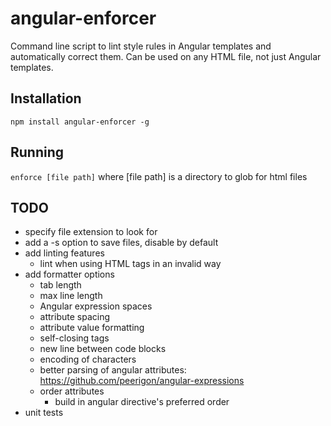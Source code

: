 # angular-enforcer
Command line script to lint style rules in Angular templates and automatically correct them.
Can be used on any HTML file, not just Angular templates.

## Installation
`npm install angular-enforcer -g`

## Running
`enforce [file path]`
where [file path] is a directory to glob for html files

## TODO
- specify file extension to look for
- add a -s option to save files, disable by default
- add linting features
     - lint when using HTML tags in an invalid way
- add formatter options
     - tab length
     - max line length
     - Angular expression spaces
     - attribute spacing
     - attribute value formatting
     - self-closing tags
     - new line between code blocks
     - encoding of characters
     - better parsing of angular attributes:
          https://github.com/peerigon/angular-expressions
     - order attributes
          - build in angular directive's preferred order
- unit tests
